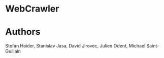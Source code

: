WebCrawler
==========

# Authors

Stefan Haider, Stanislav Jasa, David Jirovec, Julien Odent, Michael Saint-Guillain
